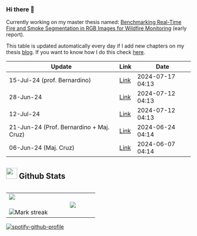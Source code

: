### Hi there 👋
Currently working on my master thesis named: [Benchmarking Real-Time Fire and Smoke Segmentation in RGB Images for Wildfire Monitoring](https://drive.google.com/file/d/1xqfWndVBDkPvf8w85ANuCTG5_Ddi0RqK/view?usp=sharing) (early report).

This table is updated automatically every day if I add new chapters on my thesis [blog](https://bit.ly/tese_lima). If you want to know how I do this check [here](https://github.com/hslima00/hslima00).

<!-- recent_updates starts -->


| Update | Link | Date |
| ------ | ---- | ---- |
| 15-Jul-24 (prof. Bernardino) | [Link](https://hslima00.github.io/Tese_md/2_reunioes/#15-jul-24-(prof.-bernardino)) | 2024-07-17 04:13 |
| 28-Jun-24 | [Link](https://hslima00.github.io/Tese_md/2_reunioes/#28-jun-24) | 2024-07-12 04:13 |
| 12-Jul-24 | [Link](https://hslima00.github.io/Tese_md/9_pipeline/#12-jul-24) | 2024-07-12 04:13 |
| 21-Jun-24 (Prof. Bernardino + Maj. Cruz) | [Link](https://hslima00.github.io/Tese_md/2_reunioes/#21-jun-24-(prof.-bernardino-+-maj.-cruz)) | 2024-06-24 04:14 |
| 06-Jun-24 (Maj. Cruz) | [Link](https://hslima00.github.io/Tese_md/2_reunioes/#06-jun-24-(maj.-cruz)) | 2024-06-07 04:14 |

<!-- recent_updates ends -->

## <picture> <img src = "https://github.com/7oSkaaa/7oSkaaa/blob/main/Images/Statistics.gif?raw=true" width = 30px>  </picture> Github Stats

<!--- stats & Trophy (start) -->

<p align="left">
  <!--- stats (start) -->
<table align="left">
<tr border="none">
<td width="50%" align="center">
  <img  align="left"  src="https://github-readme-stats.vercel.app/api?username=hslima00&theme=dark&show_icons=true&count_private=true" />
  <br></br>
  <img  title="🔥 Get streak stats for your profile at git.io/streak-stats" alt="Mark streak" src="https://github-readme-streak-stats.herokuapp.com/?user=hslima00&theme=dark&hide_border=false" /> 
</td>


<td width="50%" align="center">

  <img  align="center"  src="https://github-readme-stats.anuraghazra1.vercel.app/api/top-langs/?username=hslima00&theme=dark&hide_border=false&no-bg=true&no-frame=true&hide=jupyter%20notebook,html&langs_count=7"/>

  </td>
</tr>
</table>
<!--- stats (end) -->
            
[![spotify-github-profile](https://spotify-github-profile.kittinanx.com/api/view?uid=lima002&cover_image=true&theme=default&show_offline=false&background_color=121212&interchange=false)](https://github.com/kittinan/spotify-github-profile)
</p>
    </div>
</div>


